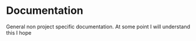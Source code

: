 # Documentation
General non project specific documentation.
At some point I will understand this I hope
